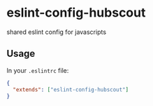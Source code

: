 # eslint-config-hubscout
shared eslint config for javascripts

## Usage

In your `.eslintrc` file:

``` json
{
  "extends": ["eslint-config-hubscout"]
}

```

